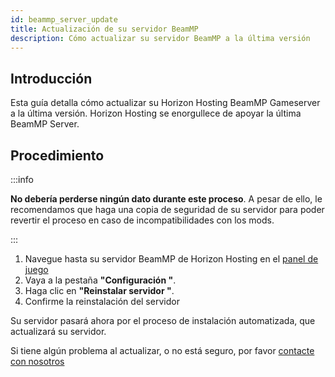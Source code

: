 ```yaml
---
id: beammp_server_update
title: Actualización de su servidor BeamMP
description: Cómo actualizar su servidor BeamMP a la última versión
---
```


## Introducción
Esta guía detalla cómo actualizar su Horizon Hosting BeamMP Gameserver a la última versión. Horizon Hosting se enorgullece de apoyar la última BeamMP Server.



## Procedimiento
:::info

**No debería perderse ningún dato durante este proceso**. A pesar de ello, le recomendamos que haga una copia de seguridad de su servidor para poder revertir el proceso en caso de incompatibilidades con los mods.

:::

1. Navegue hasta su servidor BeamMP de Horizon Hosting en el [panel de juego](https://hrzn.link/panel)
2. Vaya a la pestaña **"Configuración "**.
3. Haga clic en **"Reinstalar servidor "**.
4. Confirme la reinstalación del servidor

Su servidor pasará ahora por el proceso de instalación automatizada, que actualizará su servidor.

Si tiene algún problema al actualizar, o no está seguro, por favor [contacte con nosotros](https://hrzn.link/getting_support)